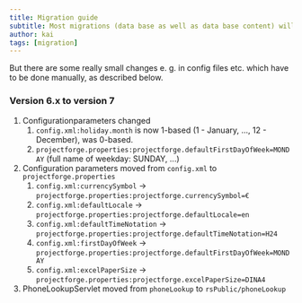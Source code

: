 ```yaml
---
title: Migration guide
subtitle: Most migrations (data base as well as data base content) will be done automatically during the start-up phase of an newer version.
author: kai
tags: [migration]
---
```


But there are some really small changes e. g. in config files etc. which have to be done manually, as described below.

### Version 6.x to version 7

1. Configurationparameters changed
    1. `config.xml:holiday.month` is now 1-based (1 - January, ..., 12 - December), was 0-based.
    2. `projectforge.properties:projectforge.defaultFirstDayOfWeek=MONDAY` (full name of weekday: SUNDAY, ...)
2. Configuration parameters moved from `config.xml` to `projectforge.properties`
    1. `config.xml:currencySymbol` -> `projectforge.properties:projectforge.currencySymbol=€`
    2. `config.xml:defaultLocale` -> `projectforge.properties:projectforge.defaultLocale=en`
    3. `config.xml:defaultTimeNotation` -> `projectforge.properties:projectforge.defaultTimeNotation=H24`
    4. `config.xml:firstDayOfWeek` -> `projectforge.properties:projectforge.defaultFirstDayOfWeek=MONDAY`
    5. `config.xml:excelPaperSize` -> `projectforge.properties:projectforge.excelPaperSize=DINA4`
3. PhoneLookupServlet moved from `phoneLookup` to `rsPublic/phoneLookup`
